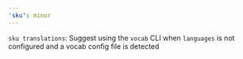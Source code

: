```yaml
---
'sku': minor
---
```


`sku translations`: Suggest using the `vocab` CLI when `languages` is not configured and a vocab config file is detected
